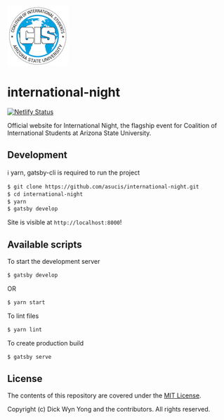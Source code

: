 ![asucis logo](https://raw.githubusercontent.com/asucis/international-night/master/.github/asucis-logo.png)

# international-night

[![Netlify Status](https://api.netlify.com/api/v1/badges/3ed792f1-3e7f-4723-b11a-3cf8e763aa68/deploy-status)](https://app.netlify.com/sites/admiring-meitner-b5340f/deploys)

Official website for International Night, the flagship event for Coalition of International Students at Arizona State University.

## Development

ℹ️ yarn, gatsby-cli is required to run the project

```sh
$ git clone https://github.com/asucis/international-night.git
$ cd international-night
$ yarn
$ gatsby develop
```

Site is visible at `http://localhost:8000`!

## Available scripts

To start the development server

```sh
$ gatsby develop
```

OR

```sh
$ yarn start
```

To lint files

```sh
$ yarn lint
```

To create production build

```sh
$ gatsby serve
```

## License

The contents of this repository are covered under the [MIT License](https://github.com/asucis/international-night/blob/master/LICENSE).

Copyright (c) Dick Wyn Yong and the contributors. All rights reserved.
